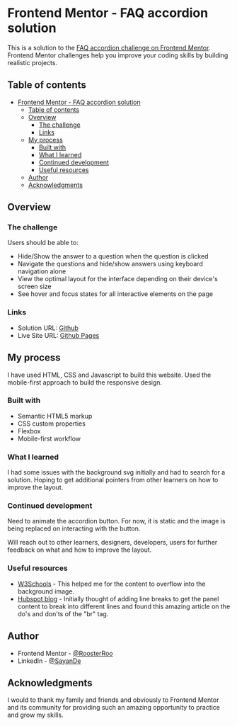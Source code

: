 # Frontend Mentor - FAQ accordion solution

This is a solution to the [FAQ accordion challenge on Frontend Mentor](https://www.frontendmentor.io/challenges/faq-accordion-wyfFdeBwBz). Frontend Mentor challenges help you improve your coding skills by building realistic projects.

## Table of contents

- [Frontend Mentor - FAQ accordion solution](#frontend-mentor---faq-accordion-solution)
  - [Table of contents](#table-of-contents)
  - [Overview](#overview)
    - [The challenge](#the-challenge)
    - [Links](#links)
  - [My process](#my-process)
    - [Built with](#built-with)
    - [What I learned](#what-i-learned)
    - [Continued development](#continued-development)
    - [Useful resources](#useful-resources)
  - [Author](#author)
  - [Acknowledgments](#acknowledgments)

## Overview

### The challenge

Users should be able to:

- Hide/Show the answer to a question when the question is clicked
- Navigate the questions and hide/show answers using keyboard navigation alone
- View the optimal layout for the interface depending on their device's screen size
- See hover and focus states for all interactive elements on the page

### Links

- Solution URL: [Github](https://github.com/RoosterRoo/FAQ-Accordion)
- Live Site URL: [Github Pages](https://roosterroo.github.io/FAQ-Accordion/)

## My process

I have used HTML, CSS and Javascript to build this website. Used the mobile-first approach to build
the responsive design.

### Built with

- Semantic HTML5 markup
- CSS custom properties
- Flexbox
- Mobile-first workflow

### What I learned

I had some issues with the background svg initially and had to search for a solution. Hoping to get
additional pointers from other learners on how to improve the layout.

### Continued development

Need to animate the accordion button. For now, it is static and the image is being replaced on
interacting with the button.

Will reach out to other learners, designers, developers, users for further feedback on what and how to
improve the layout.

### Useful resources

- [W3Schools](https://www.w3schools.com/cssref/css3_pr_background.php) - This helped me for the content to overflow into the background image.
- [Hubspot blog](https://blog.hubspot.com/website/html-line-break) - Initially thought of adding line breaks to get the panel content to break into different lines and found this amazing article on the do's and don'ts of the "br" tag.

## Author

- Frontend Mentor - [@RoosterRoo](https://www.frontendmentor.io/profile/RoosterRoo)
- LinkedIn - [@SayanDe](https://www.linkedin.com/in/sayan-de-b42244b7/)

## Acknowledgments

I would to thank my family and friends and obviously to Frontend Mentor and its community for providing such an amazing opportunity to practice and grow my skills.
